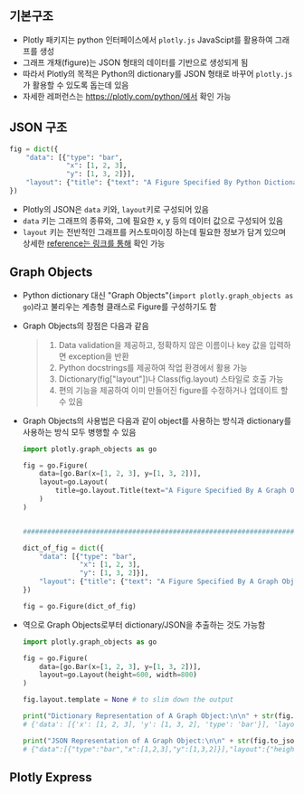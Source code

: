 ## 기본구조

- Plotly 패키지는 python 인터페이스에서 `plotly.js` JavaScipt를 활용하여 그래프를 생성
- 그래프 개채(figure)는 JSON 형태의 데이터를 기반으로 생성되게 됨
- 따라서 Plotly의 목적은 Python의 dictionary를 JSON 형태로 바꾸어 `plotly.js`가 활용할 수 있도록 돕는데 있음
- 자세한 레퍼런스는 https://plotly.com/python/에서 확인 가능



## JSON 구조

```python
fig = dict({
    "data": [{"type": "bar",
              "x": [1, 2, 3],
              "y": [1, 3, 2]}],
    "layout": {"title": {"text": "A Figure Specified By Python Dictionary"}}
})
```

- Plotly의 JSON은 `data` 키와, `layout`키로 구성되어 있음
- `data` 키는 그래프의 종류와, 그에 필요한 x, y 등의 데이터 값으로 구성되어 있음
- `layout` 키는 전반적인 그래프를 커스토마이징 하는데 필요한 정보가 담겨 있으며 상세한 [reference는 링크를 통해](https://plotly.com/python/reference/?_ga=2.80045591.1468543725.1590328902-1477425846.1589292567) 확인 가능



## Graph Objects

- Python dictionary 대신 "Graph Objects"(`import plotly.graph_objects as go`)라고 불리우는 계층형 클래스로 Figure를 구성하기도 함

- Graph Objects의 장점은 다음과 같음

  > 1. Data validation을 제공하고, 정확하지 않은 이름이나 key 값을 입력하면 exception을 반환
  > 2. Python docstrings를 제공하여 작업 환경에서 활용 가능
  > 3. Dictionary(fig["layout"])나 Class(fig.layout) 스타일로 호출 가능
  > 4. 편의 기능을 제공하여 이미 만들어진 figure를 수정하거나 업데이트 할 수 있음

- Graph Objects의 사용법은 다음과 같이 object를 사용하는 방식과 dictionary를 사용하는 방식 모두 병행할 수 있음

  ```python
  import plotly.graph_objects as go
  
  fig = go.Figure(
      data=[go.Bar(x=[1, 2, 3], y=[1, 3, 2])],
      layout=go.Layout(
          title=go.layout.Title(text="A Figure Specified By A Graph Object")
      )
  )
  
  
  ##################################################################################################
  
  dict_of_fig = dict({
      "data": [{"type": "bar",
                "x": [1, 2, 3],
                "y": [1, 3, 2]}],
      "layout": {"title": {"text": "A Figure Specified By A Graph Object With A Dictionary"}}
  })
  
  fig = go.Figure(dict_of_fig)
  ```

- 역으로 Graph Objects로부터 dictionary/JSON을 추출하는 것도 가능함

  ```python
  import plotly.graph_objects as go
  
  fig = go.Figure(
      data=[go.Bar(x=[1, 2, 3], y=[1, 3, 2])],
      layout=go.Layout(height=600, width=800)
  )
  
  fig.layout.template = None # to slim down the output
  
  print("Dictionary Representation of A Graph Object:\n\n" + str(fig.to_dict()))
  # {'data': [{'x': [1, 2, 3], 'y': [1, 3, 2], 'type': 'bar'}], 'layout': {'height': 600, 'width': 800}}
  
  print("JSON Representation of A Graph Object:\n\n" + str(fig.to_json()))
  # {"data":[{"type":"bar","x":[1,2,3],"y":[1,3,2]}],"layout":{"height":600,"width":800}}
  ```

## Plotly Express




